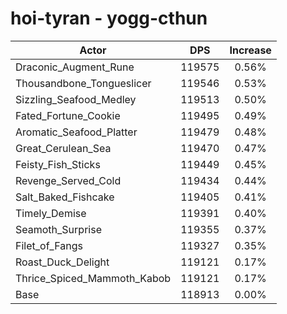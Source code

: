 # hoi-tyran - yogg-cthun
| Actor | DPS | Increase |
|---|:---:|:---:|
|Draconic_Augment_Rune|119575|0.56%|
|Thousandbone_Tongueslicer|119546|0.53%|
|Sizzling_Seafood_Medley|119513|0.50%|
|Fated_Fortune_Cookie|119495|0.49%|
|Aromatic_Seafood_Platter|119479|0.48%|
|Great_Cerulean_Sea|119470|0.47%|
|Feisty_Fish_Sticks|119449|0.45%|
|Revenge_Served_Cold|119434|0.44%|
|Salt_Baked_Fishcake|119405|0.41%|
|Timely_Demise|119391|0.40%|
|Seamoth_Surprise|119355|0.37%|
|Filet_of_Fangs|119327|0.35%|
|Roast_Duck_Delight|119121|0.17%|
|Thrice_Spiced_Mammoth_Kabob|119121|0.17%|
|Base|118913|0.00%|
